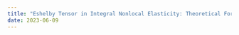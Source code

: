 ```yaml
---
title: "Eshelby Tensor in Integral Nonlocal Elasticity: Theoretical Formulation and Numerical Validation, EMI 2023, Atlanta, GA"
date: 2023-06-09
---
```

